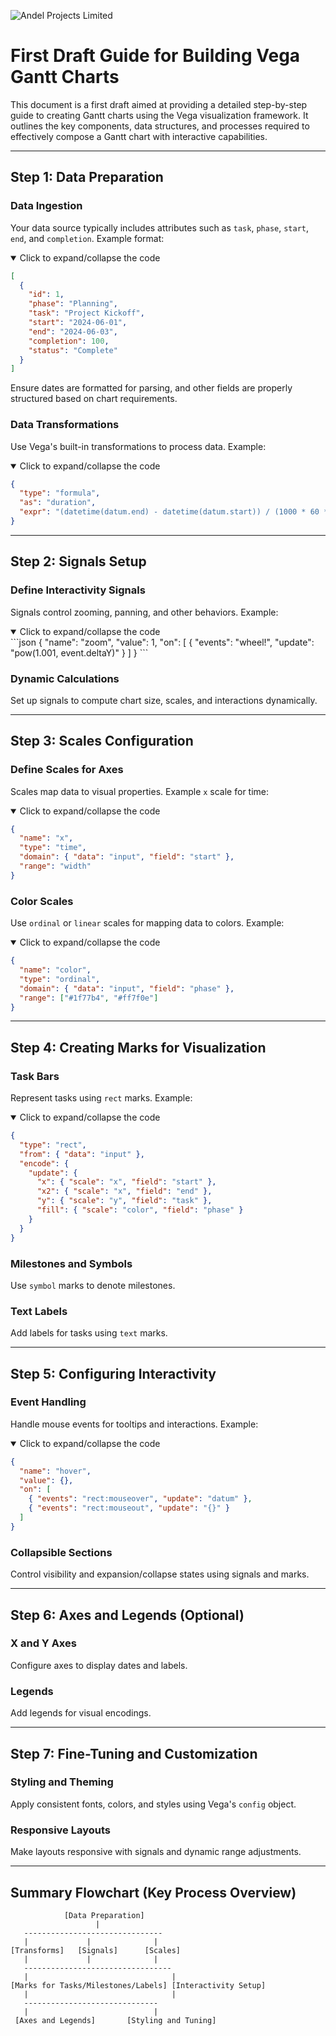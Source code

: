 ![Andel Projects Limited](perpop.png)

# First Draft Guide for Building Vega Gantt Charts

This document is a first draft aimed at providing a detailed step-by-step guide to creating Gantt charts using the Vega visualization framework. It outlines the key components, data structures, and processes required to effectively compose a Gantt chart with interactive capabilities.

---

## Step 1: Data Preparation

### Data Ingestion

Your data source typically includes attributes such as `task`, `phase`, `start`, `end`, and `completion`. Example format:

<details open>
  <summary>Click to expand/collapse the code</summary>

```json
[
  {
    "id": 1,
    "phase": "Planning",
    "task": "Project Kickoff",
    "start": "2024-06-01",
    "end": "2024-06-03",
    "completion": 100,
    "status": "Complete"
  }
]
```

</details>

Ensure dates are formatted for parsing, and other fields are properly structured based on chart requirements.

### Data Transformations

Use Vega's built-in transformations to process data.
Example:

<details open>
  <summary>Click to expand/collapse the code</summary>

```json
{
  "type": "formula",
  "as": "duration",
  "expr": "(datetime(datum.end) - datetime(datum.start)) / (1000 * 60 * 60 * 24)"
}
```

</details>

---

## Step 2: Signals Setup

### Define Interactivity Signals

Signals control zooming, panning, and other behaviors.
Example:

<details open>
  <summary>Click to expand/collapse the code</summary>
```json
{
  "name": "zoom",
  "value": 1,
  "on": [
    {
      "events": "wheel!",
      "update": "pow(1.001, event.deltaY)"
    }
  ]
}
```
</details>

### Dynamic Calculations

Set up signals to compute chart size, scales, and interactions dynamically.

---

## Step 3: Scales Configuration

### Define Scales for Axes

Scales map data to visual properties.
Example `x` scale for time:

<details open>
  <summary>Click to expand/collapse the code</summary>

```json
{
  "name": "x",
  "type": "time",
  "domain": { "data": "input", "field": "start" },
  "range": "width"
}
```

</details>

### Color Scales

Use `ordinal` or `linear` scales for mapping data to colors.
Example:

<details open>
  <summary>Click to expand/collapse the code</summary>

```json
{
  "name": "color",
  "type": "ordinal",
  "domain": { "data": "input", "field": "phase" },
  "range": ["#1f77b4", "#ff7f0e"]
}
```

</details>

---

## Step 4: Creating Marks for Visualization

### Task Bars

Represent tasks using `rect` marks.
Example:

<details open>
  <summary>Click to expand/collapse the code</summary>

```json
{
  "type": "rect",
  "from": { "data": "input" },
  "encode": {
    "update": {
      "x": { "scale": "x", "field": "start" },
      "x2": { "scale": "x", "field": "end" },
      "y": { "scale": "y", "field": "task" },
      "fill": { "scale": "color", "field": "phase" }
    }
  }
}
```

</details>

### Milestones and Symbols

Use `symbol` marks to denote milestones.

### Text Labels

Add labels for tasks using `text` marks.

---

## Step 5: Configuring Interactivity

### Event Handling

Handle mouse events for tooltips and interactions.
Example:

<details open>
  <summary>Click to expand/collapse the code</summary>

```json
{
  "name": "hover",
  "value": {},
  "on": [
    { "events": "rect:mouseover", "update": "datum" },
    { "events": "rect:mouseout", "update": "{}" }
  ]
}
```

</details>

### Collapsible Sections

Control visibility and expansion/collapse states using signals and marks.

---

## Step 6: Axes and Legends (Optional)

### X and Y Axes

Configure axes to display dates and labels.

### Legends

Add legends for visual encodings.

---

## Step 7: Fine-Tuning and Customization

### Styling and Theming

Apply consistent fonts, colors, and styles using Vega's `config` object.

### Responsive Layouts

Make layouts responsive with signals and dynamic range adjustments.

---

## Summary Flowchart (Key Process Overview)

```plaintext
            [Data Preparation]
                   |
   -------------------------------
   |             |              |
[Transforms]   [Signals]      [Scales]
   |             |              |
   ---------------------------------
   |                                |
[Marks for Tasks/Milestones/Labels] [Interactivity Setup]
   |                                |
   ------------------------------
   |                            |
 [Axes and Legends]       [Styling and Tuning]
```
